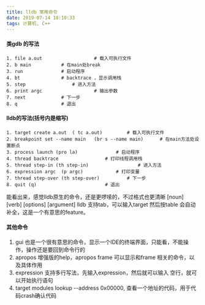 ```yaml
---
title: lldb 常用命令
date: 2019-07-14 18:10:33
tags: 计算机, C++
---
```


#### 类gdb 的写法
```
1. file a.out	                # 载入可执行文件
2. b main			# 在main处break
3. run				# 启动程序
4. bt				# backtrace ，显示调用栈
5. step			        # 进入方法
6. print argc 	                # 输出参数
7. next 			# 下一步
8. q				# 退出
```

#### lldb的写法(括号内是缩写)
```
1. target create a.out	( tc a.out)			# 载入可执行文件
2. breakpoint set --name main	(br s --name main)      # 在main方法处设置断点
3. process launch (pro la)				# 启动程序
4. thread backtrace					# 打印线程调用栈
5. thread step-in (th step-in)			        # 进入方法
6. expression argc	(p argc)			# 打印变量
7. thread step-over (th step-over)			# 下一步
8. quit (q)					        # 退出
```

能看出来，感觉lldb原生的命令，还是更啰嗦的，不过格式也更清晰 [noun] [verb] [options] [argument]
lldb 支持tab，可以输入target 然后按table 会自动补全，这是一个有意思的feature。

#### 其他命令
1. gui 也是一个很有意思的命令，显示一个IDE的终端界面，只能看，不能操作，操作还是要回到命令行的
2. apropos 增强版的help，apropos frame 可以显示和frame 相关的命令，以及具体作用
3. expression 支持多行写法，先输入expression，然后就可以输入 空行，就可以开始执行语句
4. target modules lookup --address 0x00000, 查看一个地址的代码，用于代码crash确认代码
